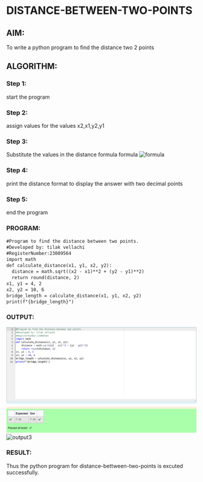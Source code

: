 # DISTANCE-BETWEEN-TWO-POINTS

## AIM:
To write a python program to find the distance two 2 points
## ALGORITHM:
### Step 1: 
start the program
### Step 2: 
assign values for the values x2,x1,y2,y1
### Step 3:
Substitute the values in the distance formula formula
![formula](https://github.com/Thilak45/DISTANCE-BETWEEN-TWO-POINTS/assets/138849161/5b1b7680-33a1-45a5-acd6-91a676b5eee4)
### Step 4:
print the distance format to display the answer with two decimal points
### Step 5:
end the program

### PROGRAM:
  ```
  #Program to find the distance between two points.
#Developed by: tilak vellachi   
#RegisterNumber:23009564
import math
def calculate_distance(x1, y1, x2, y2):
    distance = math.sqrt((x2 - x1)**2 + (y2 - y1)**2)
    return round(distance, 2)
x1, y1 = 4, 2
x2, y2 = 10, 6
bridge_length = calculate_distance(x1, y1, x2, y2)
print(f"{bridge_length}")
```


### OUTPUT:
![output3](output3.png)
![output3](https://github.com/Thilak45/DISTANCE-BETWEEN-TWO-POINTS/assets/138849161/f366243d-c5b2-4722-8cd0-45aaa2a6e86e)


### RESULT:
Thus the python program for distance-bettween-two-points is excuted successfully.

